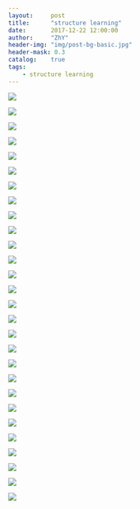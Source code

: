 ```yaml
---
layout:     post
title:      "structure learning"
date:       2017-12-22 12:00:00
author:     "ZhY"
header-img: "img/post-bg-basic.jpg"
header-mask: 0.3
catalog:    true
tags:
    - structure learning
---
```


![](/img/in-post/structure-learning/WechatIMG49.jpeg)

![](/img/in-post/structure-learning/WechatIMG50.jpeg)

![](/img/in-post/structure-learning/WechatIMG51.jpeg)

![](/img/in-post/structure-learning/WechatIMG52.jpeg)

![](/img/in-post/structure-learning/WechatIMG53.jpeg)

![](/img/in-post/structure-learning/WechatIMG54.jpeg)

![](/img/in-post/structure-learning/WechatIMG55.jpeg)

![](/img/in-post/structure-learning/WechatIMG56.jpeg)

![](/img/in-post/structure-learning/WechatIMG57.jpeg)

![](/img/in-post/structure-learning/WechatIMG58.jpeg)

![](/img/in-post/structure-learning/WechatIMG59.jpeg)

![](/img/in-post/structure-learning/WechatIMG60.jpeg)

![](/img/in-post/structure-learning/WechatIMG61.jpeg)

![](/img/in-post/structure-learning/WechatIMG62.jpeg)

![](/img/in-post/structure-learning/WechatIMG63.jpeg)

![](/img/in-post/structure-learning/WechatIMG64.jpeg)

![](/img/in-post/structure-learning/WechatIMG65.jpeg)

![](/img/in-post/structure-learning/WechatIMG66.jpeg)

![](/img/in-post/structure-learning/WechatIMG67.jpeg)

![](/img/in-post/structure-learning/WechatIMG68.jpeg)

![](/img/in-post/structure-learning/WechatIMG69.jpeg)

![](/img/in-post/structure-learning/WechatIMG70.jpeg)

![](/img/in-post/structure-learning/WechatIMG71.jpeg)

![](/img/in-post/structure-learning/WechatIMG72.jpeg)

![](/img/in-post/structure-learning/WechatIMG73.jpeg)

![](/img/in-post/structure-learning/WechatIMG74.jpeg)

![](/img/in-post/structure-learning/WechatIMG75.jpeg)

![](/img/in-post/structure-learning/WechatIMG76.jpeg)
